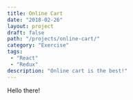 ```yaml
---
title: Online Cart
date: "2018-02-26"
layout: project
draft: false
path: "/projects/online-cart/"
category: "Exercise"
tags:
 - "React"
 - "Redux"
description: "Online cart is the best!"
---
```


Hello there!
